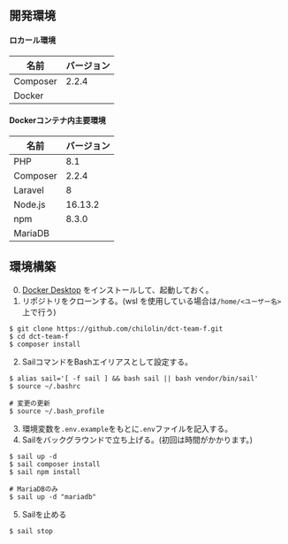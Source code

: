 ## 開発環境
#### ロカール環境
| 名前 | バージョン |
| --- | --- |
| Composer | 2.2.4 |
| Docker | |
#### Dockerコンテナ内主要環境
| 名前 | バージョン |
| --- | --- |
| PHP | 8.1 |
| Composer | 2.2.4 |
| Laravel | 8 |
| Node.js | 16.13.2 |
| npm | 8.3.0 |
| MariaDB | |

## 環境構築
0. [Docker Desktop](https://docs.docker.com/desktop/windows/wsl/) をインストールして、起動しておく。
1. リポジトリをクローンする。(wsl を使用している場合は`/home/<ユーザー名>`上で行う)
```
$ git clone https://github.com/chilolin/dct-team-f.git
$ cd dct-team-f
$ composer install
```
2. SailコマンドをBashエイリアスとして設定する。
```
$ alias sail='[ -f sail ] && bash sail || bash vendor/bin/sail'
$ source ~/.bashrc

# 変更の更新
$ source ~/.bash_profile
```
3. 環境変数を`.env.example`をもとに`.env`ファイルを記入する。
4. Sailをバックグラウンドで立ち上げる。(初回は時間がかかります。)
```
$ sail up -d
$ sail composer install
$ sail npm install

# MariaDBのみ
$ sail up -d "mariadb"
```
5. Sailを止める
```
$ sail stop
```
